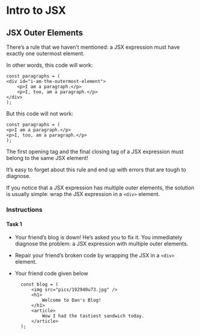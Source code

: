 # Intro to JSX
## JSX Outer Elements

There’s a rule that we haven’t mentioned: a JSX expression must have exactly one outermost element.

In other words, this code will work:

    const paragraphs = (
    <div id="i-am-the-outermost-element">
        <p>I am a paragraph.</p>
        <p>I, too, am a paragraph.</p>
    </div>
    );

But this code will not work:

    const paragraphs = (
    <p>I am a paragraph.</p> 
    <p>I, too, am a paragraph.</p>
    );

The first opening tag and the final closing tag of a JSX expression must belong to the same JSX element!

It’s easy to forget about this rule and end up with errors that are tough to diagnose.

If you notice that a JSX expression has multiple outer elements, the solution is usually simple: wrap the JSX expression in a `<div>` element.

### Instructions

#### Task 1

- Your friend’s blog is down! He’s asked you to fix it. You immediately diagnose the problem: a JSX expression with multiple outer elements.

- Repair your friend’s broken code by wrapping the JSX in a `<div>` element.

- Your friend code given below

        const blog = (
            <img src="pics/192940u73.jpg" />
            <h1>
                Welcome to Dan's Blog!
            </h1>
            <article>
                Wow I had the tastiest sandwich today.
            </article>
        );
   

